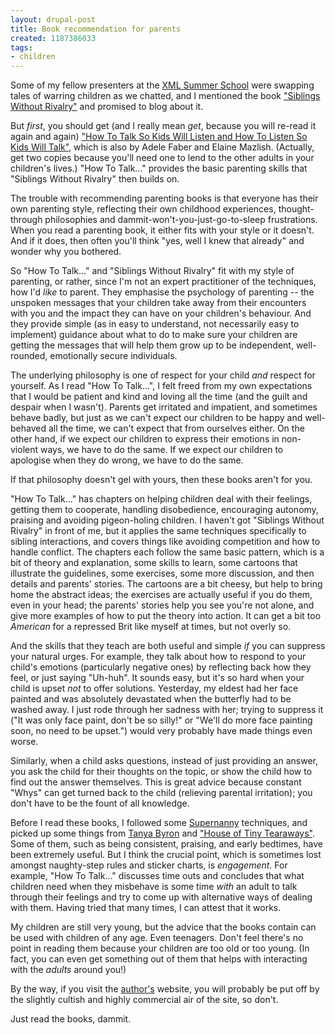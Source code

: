 ```yaml
---
layout: drupal-post
title: Book recommendation for parents
created: 1187386033
tags:
- children
---
```

Some of my fellow presenters at the [XML Summer School][1] were swapping tales of warring children as we chatted, and I mentioned the book ["Siblings Without Rivalry"][2] and promised to blog about it.

But *first*, you should get (and I really mean *get*, because you will re-read it again and again) ["How To Talk So Kids Will Listen and How To Listen So Kids Will Talk"][3], which is also by Adele Faber and Elaine Mazlish. (Actually, get two copies because you'll need one to lend to the other adults in your children's lives.) "How To Talk..." provides the basic parenting skills that "Siblings Without Rivalry" then builds on.

[1]: http://www.xmlsummerschool.com/ "XML Summer School, Oxford"
[2]: http://www.amazon.com/Siblings-Without-Rivalry-Help-Child/dp/1853406309 "Amazon: Siblings Without Rivalry"
[3]: http://www.amazon.com/Talk-Kids-Will-Listen-Child/dp/1853407054 "Amazon: How To Talk..."

<!--break-->

The trouble with recommending parenting books is that everyone has their own parenting style, reflecting their own childhood experiences, thought-through philosophies and dammit-won't-you-just-go-to-sleep frustrations. When you read a parenting book, it either fits with your style or it doesn't. And if it does, then often you'll think "yes, well I knew that already" and wonder why you bothered.

So "How To Talk..." and "Siblings Without Rivalry" fit with my style of parenting, or rather, since I'm not an expert practitioner of the techniques, how I'd *like* to parent. They emphasise the psychology of parenting -- the unspoken messages that your children take away from their encounters with you and the impact they can have on your children's behaviour. And they provide simple (as in easy to understand, not necessarily easy to implement) guidance about what to do to make sure your children are getting the messages that will help them grow up to be independent, well-rounded, emotionally secure individuals.

The underlying philosophy is one of respect for your child *and* respect for yourself. As I read "How To Talk...", I felt freed from my own expectations that I would be patient and kind and loving all the time (and the guilt and despair when I wasn't). Parents get irritated and impatient, and sometimes behave badly, but just as we can't expect our children to be happy and well-behaved all the time, we can't expect that from ourselves either. On the other hand, if we expect our children to express their emotions in non-violent ways, we have to do the same. If we expect our children to apologise when they do wrong, we have to do the same.

If that philosophy doesn't gel with yours, then these books aren't for you.

"How To Talk..." has chapters on helping children deal with their feelings, getting them to cooperate, handling disobedience, encouraging autonomy, praising and avoiding pigeon-holing children. I haven't got "Siblings Without Rivalry" in front of me, but it applies the same techniques specifically to sibling interactions, and covers things like avoiding competition and how to handle conflict. The chapters each follow the same basic pattern, which is a bit of theory and explanation, some skills to learn, some cartoons that illustrate the guidelines, some exercises, some more discussion, and then details and parents' stories. The cartoons are a bit cheesy, but help to bring home the abstract ideas; the exercises are actually useful if you do them, even in your head; the parents' stories help you see you're not alone, and give more examples of how to put the theory into action. It can get a bit too *American* for a repressed Brit like myself at times, but not overly so.

And the skills that they teach are both useful and simple *if* you can suppress your natural urges. For example, they talk about how to respond to your child's emotions (particularly negative ones) by reflecting back how they feel, or just saying "Uh-huh". It sounds easy, but it's so hard when your child is upset *not* to offer solutions. Yesterday, my eldest had her face painted and was absolutely devastated when the butterfly had to be washed away. I just rode through her sadness with her; trying to suppress it ("It was only face paint, don't be so silly!" or "We'll do more face painting soon, no need to be upset.") would very probably have made things even worse.

Similarly, when a child asks questions, instead of just providing an answer, you ask the child for their thoughts on the topic, or show the child how to find out the answer themselves. This is great advice because constant "Whys" can get turned back to the child (relieving parental irritation); you don't have to be the fount of all knowledge.

Before I read these books, I followed some [Supernanny][4] techniques, and picked up some things from [Tanya Byron][5] and ["House of Tiny Tearaways"][6]. Some of them, such as being consistent, praising, and early bedtimes, have been extremely useful. But I think the crucial point, which is sometimes lost amongst naughty-step rules and sticker charts, is *engagement*. For example, "How To Talk..." discusses time outs and concludes that what children need when they misbehave is some time *with* an adult to talk through their feelings and try to come up with alternative ways of dealing with them. Having tried that many times, I can attest that it works.

[4]: http://www.supernanny.co.uk/ "Supernanny website"
[5]: http://en.wikipedia.org/wiki/Tanya_Byron "Wikipedia: Tanya Byron"
[6]: http://www.bbc.co.uk/bbcthree/programmes/tiny_tearaways/ "BBC: House of Tiny Tearaways"

My children are still very young, but the advice that the books contain can be used with children of any age. Even teenagers. Don't feel there's no point in reading them because your children are too old or too young. (In fact, you can even get something out of them that helps with interacting with the *adults* around you!)

By the way, if you visit the [author's][7] website, you will probably be put off by the slightly cultish and highly commercial air of the site, so don't.

Just read the books, dammit.

[7]: http://www.fabermazlish.com/ "Faber Mazlish website"
